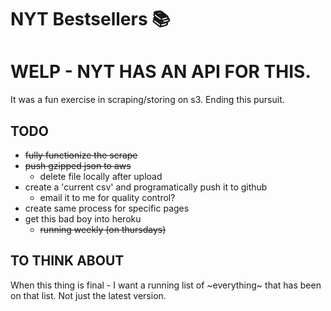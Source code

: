 # NYT Bestsellers 📚

# WELP - NYT HAS AN API FOR THIS.
It was a fun exercise in scraping/storing on s3. Ending this pursuit.

## TODO
* ~~fully functionize the scrape~~
* ~~push gzipped json to aws~~
    * delete file locally after upload
* create a 'current csv' and programatically push it to github
    * email it to me for quality control?
* create same process for specific pages
* get this bad boy into heroku
    * ~~running weekly (on thursdays)~~


## TO THINK ABOUT
When this thing is final - I want a running list of ~everything~ that has been on that list. Not just the latest version.